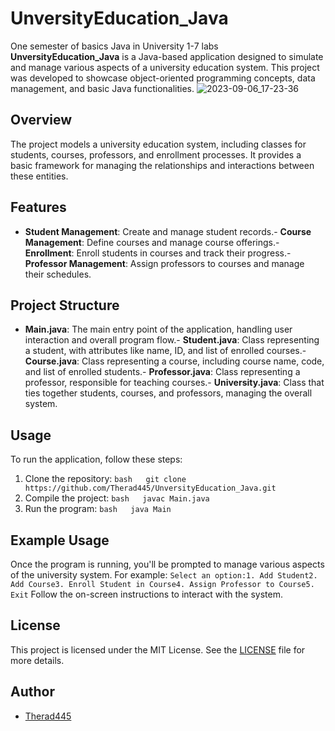 # UnversityEducation_Java
One semester of basics Java in University
1-7 labs
**UnversityEducation_Java** is a Java-based application designed to simulate and manage various aspects of a university education system. This project was developed to showcase object-oriented programming concepts, data management, and basic Java functionalities.
![2023-09-06_17-23-36](https://github.com/Therad445/JavaUniversity/assets/59477654/b67c0544-a12f-478e-8f10-2e53bcd1f385)
## Overview
The project models a university education system, including classes for students, courses, professors, and enrollment processes. It provides a basic framework for managing the relationships and interactions between these entities.
## Features
- **Student Management**: Create and manage student records.- **Course Management**: Define courses and manage course offerings.- **Enrollment**: Enroll students in courses and track their progress.- **Professor Management**: Assign professors to courses and manage their schedules.
## Project Structure
- **Main.java**: The main entry point of the application, handling user interaction and overall program flow.- **Student.java**: Class representing a student, with attributes like name, ID, and list of enrolled courses.- **Course.java**: Class representing a course, including course name, code, and list of enrolled students.- **Professor.java**: Class representing a professor, responsible for teaching courses.- **University.java**: Class that ties together students, courses, and professors, managing the overall system.
## Usage
To run the application, follow these steps:
1. Clone the repository:
   ```bash   git clone https://github.com/Therad445/UnversityEducation_Java.git   ```
2. Compile the project:
   ```bash   javac Main.java   ```
3. Run the program:
   ```bash   java Main   ```
## Example Usage
Once the program is running, you'll be prompted to manage various aspects of the university system. For example:
```Select an option:1. Add Student2. Add Course3. Enroll Student in Course4. Assign Professor to Course5. Exit```
Follow the on-screen instructions to interact with the system.
## License
This project is licensed under the MIT License. See the [LICENSE](LICENSE) file for more details.
## Author
- [Therad445](https://github.com/Therad445)
